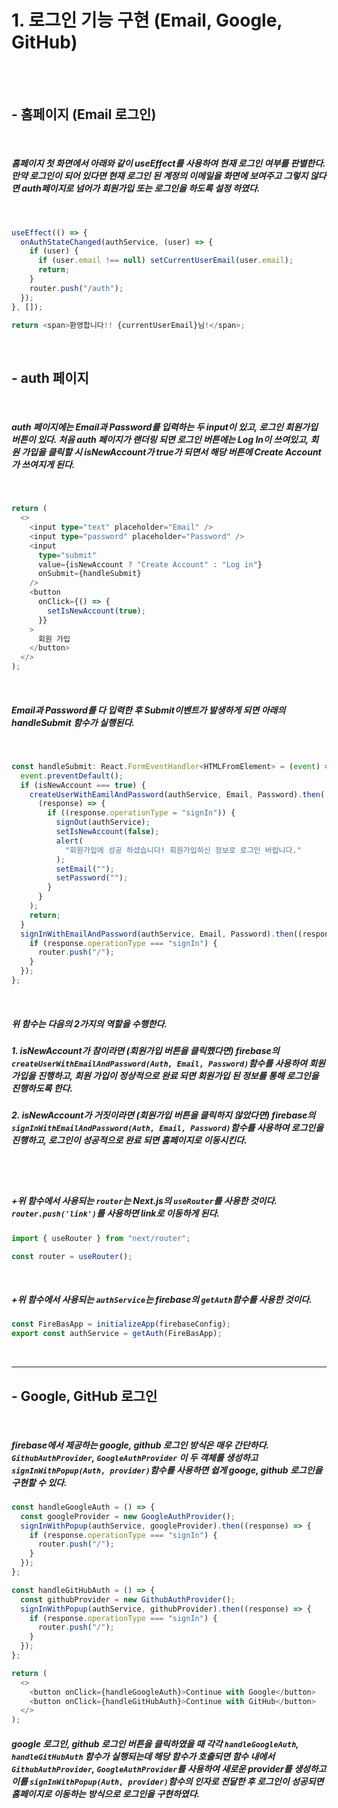 # 1. 로그인 기능 구현 (Email, Google, GitHub)

<br/><br/>

## - 홈페이지 (Email 로그인)

<br/>

##### 홈페이지 첫 화면에서 아래와 같이 useEffect를 사용하여 현재 로그인 여부를 판별한다. 만약 로그인이 되어 있다면 현재 로그인 된 계정의 이메일을 화면에 보여주고 그렇지 않다면 auth페이지로 넘어가 회원가입 또는 로그인을 하도록 설정 하였다.

<br/>

```typescript
useEffect(() => {
  onAuthStateChanged(authService, (user) => {
    if (user) {
      if (user.email !== null) setCurrentUserEmail(user.email);
      return;
    }
    router.push("/auth");
  });
}, []);

return <span>환영합니다!! {currentUserEmail}님!</span>;
```

<br/>

## - auth 페이지

<br/>

##### auth 페이지에는 Email과 Password를 입력하는 두 input이 있고, 로그인 회원가입 버튼이 있다. 처음 auth 페이지가 랜더링 되면 로그인 버튼에는 Log In이 쓰여있고, 회원 가입을 클릭할 시 isNewAccount가 true가 되면서 해당 버튼에 Create Account가 쓰여지게 된다.

<br/>

```typescript
return (
  <>
    <input type="text" placeholder="Email" />
    <input type="password" placeholder="Password" />
    <input
      type="submit"
      value={isNewAccount ? "Create Account" : "Log in"}
      onSubmit={handleSubmit}
    />
    <button
      onClick={() => {
        setIsNewAccount(true);
      }}
    >
      회원 가입
    </button>
  </>
);
```

<br/>

##### Email과 Password를 다 입력한 후 Submit이벤트가 발생하게 되면 아래의 handleSubmit 함수가 실행된다.

<br/>

```typescript
const handleSubmit: React.FormEventHandler<HTMLFromElement> = (event) => {
  event.preventDefault();
  if (isNewAccount === true) {
    createUserWithEamilAndPassword(authService, Email, Password).then(
      (response) => {
        if ((response.operationType = "signIn")) {
          signOut(authService);
          setIsNewAccount(false);
          alert(
            "회원가입에 성공 하셨습니다! 회원가입하신 정보로 로그인 바랍니다."
          );
          setEmail("");
          setPassword("");
        }
      }
    );
    return;
  }
  signInWithEmailAndPassword(authService, Email, Password).then((response) => {
    if (response.operationType === "signIn") {
      router.push("/");
    }
  });
};
```

<br/>

##### 위 함수는 다음의 2가지의 역할을 수행한다.

##### 1. isNewAccount가 참이라면 (회원가입 버튼을 클릭했다면) firebase의 `createUserWithEmailAndPassword(Auth, Email, Password)`함수를 사용하여 회원 가입을 진행하고, 회원 가입이 정상적으로 완료 되면 회원가입 된 정보를 통해 로그인을 진행하도록 한다.

##### 2. isNewAccount가 거짓이라면 (회원가입 버튼을 클릭하지 않았다면) firebase의 `signInWithEmailAndPassword(Auth, Email, Password)`함수를 사용하여 로그인을 진행하고, 로그인이 성공적으로 완료 되면 홈페이지로 이동시킨다.

<br/>
<br/>

##### +위 함수에서 사용되는 `router`는 Next.js의 `useRouter`를 사용한 것이다. `router.push('link')`를 사용하면 link로 이동하게 된다.

```typescript
import { useRouter } from "next/router";

const router = useRouter();
```

<br/>

##### +위 함수에서 사용되는 `authService`는 firebase의 `getAuth`함수를 사용한 것이다.

```typescript
const FireBasApp = initializeApp(firebaseConfig);
export const authService = getAuth(FireBasApp);
```

<br/>

---

## - Google, GitHub 로그인

<br/>

##### firebase에서 제공하는 google, github 로그인 방식은 매우 간단하다. `GithubAuthProvider`, `GoogleAuthProvider` 이 두 객체를 생성하고 `signInWithPopup(Auth, provider)`함수를 사용하면 쉽게 googe, github 로그인을 구현할 수 있다.

```typescript
const handleGoogleAuth = () => {
  const googleProvider = new GoogleAuthProvider();
  signInWithPopup(authService, googleProvider).then((response) => {
    if (response.operationType === "signIn") {
      router.push("/");
    }
  });
};

const handleGitHubAuth = () => {
  const githubProvider = new GithubAuthProvider();
  signInWithPopup(authService, githubProvider).then((response) => {
    if (response.operationType === "signIn") {
      router.push("/");
    }
  });
};

return (
  <>
    <button onClick={handleGoogleAuth}>Continue with Google</button>
    <button onClick={handleGitHubAuth}>Continue with GitHub</button>
  </>
);
```

##### google 로그인, github 로그인 버튼을 클릭하였을 때 각각 `handleGoogleAuth`, `handleGitHubAuth` 함수가 실행되는데 해당 함수가 호출되면 함수 내에서 `GithubAuthProvider`, `GoogleAuthProvider`를 사용하여 새로운 provider를 생성하고 이를 `signInWithPopup(Auth, provider)`함수의 인자로 전달한 후 로그인이 성공되면 홈페이지로 이동하는 방식으로 로그인을 구현하였다.
